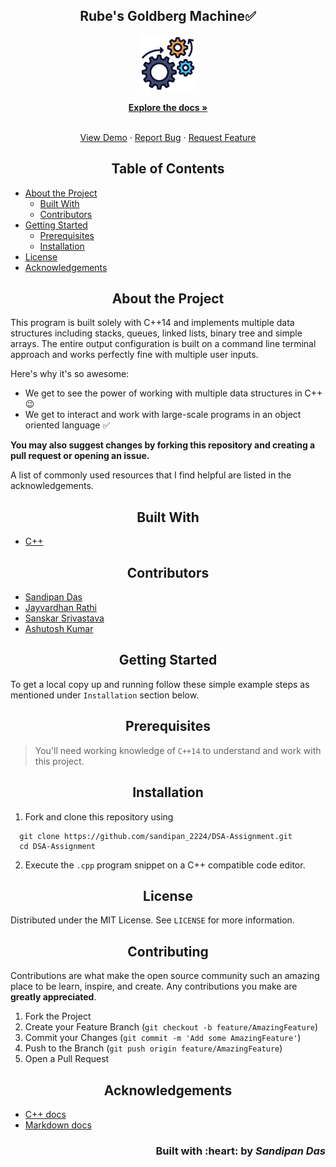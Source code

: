 <h2 align="center">Rube's Goldberg Machine✅</h2>

<p align="center">
   <img src="img/engineering.png" alt="Logo" height=90 weight=90/>
</p>

<p align="center">
  <a href="https://github.com/sandip2224/DSA-Assignment"><strong>Explore the docs »</strong></a>
</p>

<!-- PROJECT LOGO -->
  <p align="center">
    <br />
    <a href="https://github.com/sandip2224/DSA-Assignment">View Demo</a>
    ·
    <a href="https://github.com/sandip2224/DSA-Assignment/issues">Report Bug</a>
    ·
    <a href="https://github.com/sandip2224/DSA-Assignment/issues">Request Feature</a>
  </p>

<!-- TABLE OF CONTENTS -->
<h2 align="center">Table of Contents</h2>

- [About the Project](#about-the-project)
  - [Built With](#built-with)
  - [Contributors](#contributors)
- [Getting Started](#getting-started)
  - [Prerequisites](#prerequisites)
  - [Installation](#installation)
- [License](#license)
- [Acknowledgements](#acknowledgements)



<!-- ABOUT THE PROJECT -->

<h2 align="center">About the Project</h2>


This program is built solely with C++14 and implements multiple data structures including stacks, queues, linked lists, binary tree and simple arrays. The entire output configuration is built on a command line terminal approach and works perfectly fine with multiple user inputs.


Here's why it's so awesome:  

* We get to see the power of working with multiple data structures in C++ 😉
* We get to interact and work with large-scale programs in an object oriented language ✅

**You may also suggest changes by forking this repository and creating a pull request or opening an issue.**  

A list of commonly used resources that I find helpful are listed in the acknowledgements.  


<!-- BUILT WITH -->  

<h2 align="center">Built With</h2>

 - [C++](https://www.w3schools.com/cpp/)

<h2 align="center">Contributors</h2>

- [Sandipan Das](https://github.com/sandip2224)
- [Jayvardhan Rathi](https://github.com/ComputerScientist-01)
- [Sanskar Srivastava](https://github.com/sanskis)
- [Ashutosh Kumar](https://github.com/Ashu-tosh-Kr)

<!-- GETTING STARTED -->

<h2 align="center">Getting Started</h2>

To get a local copy up and running follow these simple example steps as mentioned under `Installation` section below. 


<!-- PREREQUISITES -->

<h2 align="center">Prerequisites</h2>

> You'll need working knowledge of `C++14` to understand and work with this project.


<!-- INSTALLATION -->
<h2 align="center">Installation</h2>

1. Fork and clone this repository using  

```
  git clone https://github.com/sandipan_2224/DSA-Assignment.git
  cd DSA-Assignment    
```  

2. Execute the `.cpp` program snippet on a C++ compatible code editor.  


<!-- LICENSE -->  

<h2 align="center">License</h2>

Distributed under the MIT License. See `LICENSE` for more information.  


<!-- CONTRIBUTING -->

<h2 align="center">Contributing</h2>

Contributions are what make the open source community such an amazing place to be learn, inspire, and create. Any contributions you make are **greatly appreciated**.

1. Fork the Project
2. Create your Feature Branch (`git checkout -b feature/AmazingFeature`)
3. Commit your Changes (`git commit -m 'Add some AmazingFeature'`)
4. Push to the Branch (`git push origin feature/AmazingFeature`)
5. Open a Pull Request  


<!-- ACKNOWLEDGEMENTS -->

<h2 align="center">Acknowledgements</h2>

* [C++ docs](https://www.w3schools.com/cpp/)
* [Markdown docs](https://www.markdownguide.org/)

<h3 align="right">Built with :heart: by <em>Sandipan Das</em></h3>
